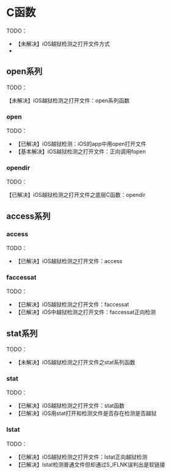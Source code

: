 # C函数

TODO：

* 【未解决】iOS越狱检测之打开文件方式
* 

## open系列

TODO：

【未解决】iOS越狱检测之打开文件：open系列函数

### open

TODO：

* 【已解决】iOS越狱检测：iOS的app中用open打开文件
* 【基本解决】iOS越狱检测之打开文件：正向调用fopen

### opendir

TODO：

【已解决】iOS越狱检测之打开文件之底层C函数：opendir

## access系列

### access

TODO：

* 【已解决】iOS越狱检测之打开文件：access

### faccessat

TODO：

* 【已解决】iOS越狱检测之打开文件：faccessat
* 【已解决】iOS中越狱检测之打开文件：faccessat正向检测

## stat系列

TODO：

* 【未解决】iOS越狱检测之打开文件之stat系列函数

### stat

TODO：

* 【已解决】iOS越狱检测之打开文件：stat函数
* 【已解决】iOS用stat打开和检测文件是否存在检测是否越狱

### lstat

TODO：

* 【已解决】iOS越狱检测之打开文件：lstat正向越狱检测
* 【已解决】lstat检测普通文件但却通过S_IFLNK误判出是软链接
